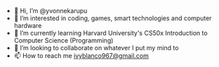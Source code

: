 - 👋 Hi, I’m @yvonnekarupu
- 👀 I’m interested in coding, games, smart technologies and computer hardware
- 🌱 I’m currently learning Harvard University's CS50x Introduction to Computer Science (Programming)
- 💞️ I’m looking to collaborate on whatever I put my mind to 
- 📫 How to reach me ivyblanco967@gmail.com

<!---
yvonnekarupu/yvonnekarupu is a ✨ special ✨ repository because its `README.md` (this file) appears on your GitHub profile.
You can click the Preview link to take a look at your changes.
--->
